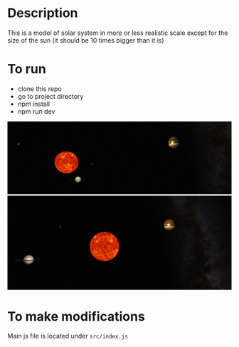 # Description

This is a model of solar system in more or less realistic scale except for the size of the sun (it should be 10 times bigger than it is)

# To run
- clone this repo
- go to project directory
- npm install
- npm run dev

![img1](img1.png)
![img2](img2.png)

# To make modifications

Main js file is located under `src/index.js` 
